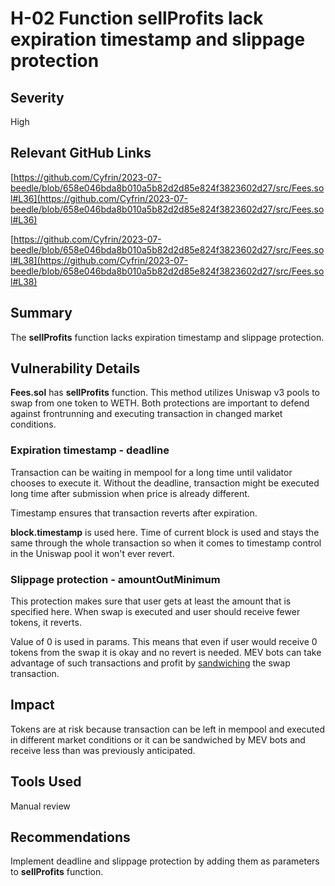 # H-02 Function sellProfits lack expiration timestamp and slippage protection

## Severity

High

## Relevant GitHub Links

[https://github.com/Cyfrin/2023-07-beedle/blob/658e046bda8b010a5b82d2d85e824f3823602d27/src/Fees.sol#L36](https://github.com/Cyfrin/2023-07-beedle/blob/658e046bda8b010a5b82d2d85e824f3823602d27/src/Fees.sol#L36)

[https://github.com/Cyfrin/2023-07-beedle/blob/658e046bda8b010a5b82d2d85e824f3823602d27/src/Fees.sol#L38](https://github.com/Cyfrin/2023-07-beedle/blob/658e046bda8b010a5b82d2d85e824f3823602d27/src/Fees.sol#L38)

## Summary

The **sellProfits** function lacks expiration timestamp and slippage protection.

## Vulnerability Details

**Fees.sol** has **sellProfits** function. This method utilizes Uniswap v3 pools to swap from one token to WETH. Both protections are important to defend against frontrunning and executing transaction in changed market conditions.

### Expiration timestamp - deadline

Transaction can be waiting in mempool for a long time until validator chooses to execute it. Without the deadline, transaction might be executed long time after submission when price is already different.

Timestamp ensures that transaction reverts after expiration.

**block.timestamp** is used here. Time of current block is used and stays the same through the whole transaction so when it comes to timestamp control in the Uniswap pool it won't ever revert.

### Slippage protection - amountOutMinimum

This protection makes sure that user gets at least the amount that is specified here. When swap is executed and user should receive fewer tokens, it reverts.

Value of 0 is used in params. This means that even if user would receive 0 tokens from the swap it is okay and no revert is needed. MEV bots can take advantage of such transactions and profit by [sandwiching](https://www.mev.wiki/attack-examples/sandwich-attack) the swap transaction.

## Impact

Tokens are at risk because transaction can be left in mempool and executed in different market conditions or it can be sandwiched by MEV bots and receive less than was previously anticipated.

## Tools Used

Manual review

## Recommendations

Implement deadline and slippage protection by adding them as parameters to **sellProfits** function.